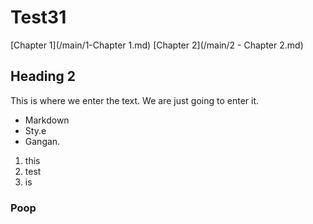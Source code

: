 # Test31

[Chapter 1](/main/1-Chapter 1.md)
[Chapter 2](/main/2 - Chapter 2.md)

## Heading 2

This is where we enter the text. We are just going to enter it.

- Markdown
- Sty.e
- Gangan.

1. this
2. test
3. is

### Poop
